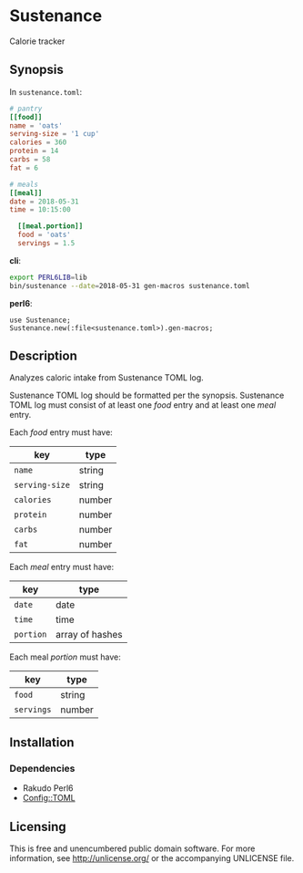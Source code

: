 # Sustenance

Calorie tracker


## Synopsis

In `sustenance.toml`:

```toml
# pantry
[[food]]
name = 'oats'
serving-size = '1 cup'
calories = 360
protein = 14
carbs = 58
fat = 6

# meals
[[meal]]
date = 2018-05-31
time = 10:15:00

  [[meal.portion]]
  food = 'oats'
  servings = 1.5
```

**cli**:

```sh
export PERL6LIB=lib
bin/sustenance --date=2018-05-31 gen-macros sustenance.toml
```

**perl6**:

```perl6
use Sustenance;
Sustenance.new(:file<sustenance.toml>).gen-macros;
```


## Description

Analyzes caloric intake from Sustenance TOML log.

Sustenance TOML log should be formatted per the synopsis. Sustenance
TOML log must consist of at least one *food* entry and at least one
*meal* entry.

Each *food* entry must have:

key            | type
---            | ---
`name`         | string
`serving-size` | string
`calories`     | number
`protein`      | number
`carbs`        | number
`fat`          | number

Each *meal* entry must have:

key       | type
---       | ---
`date`    | date
`time`    | time
`portion` | array of hashes

Each meal *portion* must have:

key        | type
---        | ---
`food`     | string
`servings` | number


## Installation

### Dependencies

- Rakudo Perl6
- [Config::TOML](https://github.com/atweiden/config-toml)


## Licensing

This is free and unencumbered public domain software. For more
information, see http://unlicense.org/ or the accompanying UNLICENSE file.
